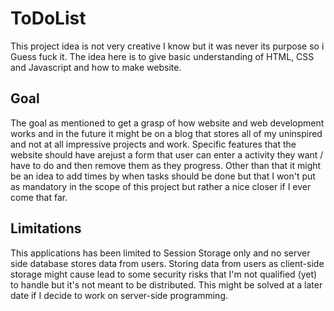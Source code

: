 # ToDoList

This project idea is not very creative I know but it was never its purpose so i Guess fuck it. The idea here is to give basic understanding of HTML, CSS and Javascript and how to make website. 

## Goal 

The goal as mentioned to get a grasp of how website and web development works and in the future it might be on a blog that stores all of my uninspired and not at all impressive projects and work. Specific features that the website should have arejust a form that user can enter a activity they want / have to do and then remove them as they progress. Other than that it might be an idea to add times by when tasks should be done but that I won't put as mandatory in the scope of this project but rather a nice closer if I ever come that far. 

## Limitations 

This applications has been limited to Session Storage only and no server
side database stores data from users. Storing data from users as client-side
storage might cause lead to some security risks that I'm not qualified (yet)
to handle but it's not meant to be distributed. This might be solved at a later
date if I decide to work on server-side programming.

